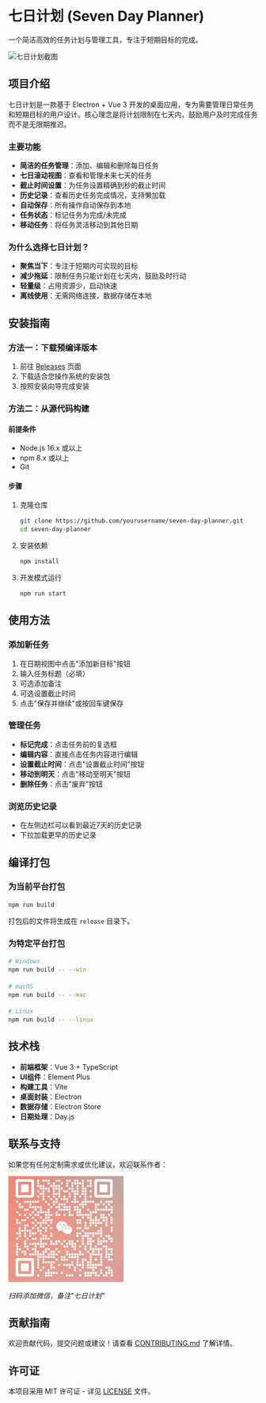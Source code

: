 # 七日计划 (Seven Day Planner)

一个简洁高效的任务计划与管理工具，专注于短期目标的完成。

![七日计划截图](./screenshots/screenshot.png)

## 项目介绍

七日计划是一款基于 Electron + Vue 3 开发的桌面应用，专为需要管理日常任务和短期目标的用户设计。核心理念是将计划限制在七天内，鼓励用户及时完成任务而不是无限期推迟。

### 主要功能

- **简洁的任务管理**：添加、编辑和删除每日任务
- **七日滚动视图**：查看和管理未来七天的任务
- **截止时间设置**：为任务设置精确到秒的截止时间
- **历史记录**：查看历史任务完成情况，支持懒加载
- **自动保存**：所有操作自动保存到本地
- **任务状态**：标记任务为完成/未完成
- **移动任务**：将任务灵活移动到其他日期

### 为什么选择七日计划？

- **聚焦当下**：专注于短期内可实现的目标
- **减少拖延**：限制任务只能计划在七天内，鼓励及时行动
- **轻量级**：占用资源少，启动快速
- **离线使用**：无需网络连接，数据存储在本地

## 安装指南

### 方法一：下载预编译版本

1. 前往 [Releases](https://github.com/yourusername/seven-day-planner/releases) 页面
2. 下载适合您操作系统的安装包
3. 按照安装向导完成安装

### 方法二：从源代码构建

#### 前提条件

- Node.js 16.x 或以上
- npm 8.x 或以上
- Git

#### 步骤

1. 克隆仓库
   ```bash
   git clone https://github.com/yourusername/seven-day-planner.git
   cd seven-day-planner
   ```

2. 安装依赖
   ```bash
   npm install
   ```

3. 开发模式运行
   ```bash
   npm run start
   ```

## 使用方法

### 添加新任务

1. 在日期视图中点击"添加新目标"按钮
2. 输入任务标题（必填）
3. 可选添加备注
4. 可选设置截止时间
5. 点击"保存并继续"或按回车键保存

### 管理任务

- **标记完成**：点击任务前的复选框
- **编辑内容**：直接点击任务内容进行编辑
- **设置截止时间**：点击"设置截止时间"按钮
- **移动到明天**：点击"移动至明天"按钮
- **删除任务**：点击"废弃"按钮

### 浏览历史记录

- 在左侧边栏可以看到最近7天的历史记录
- 下拉加载更早的历史记录

## 编译打包

### 为当前平台打包

```bash
npm run build
```

打包后的文件将生成在 `release` 目录下。

### 为特定平台打包

```bash
# Windows
npm run build -- --win

# macOS
npm run build -- --mac

# Linux
npm run build -- --linux
```

## 技术栈

- **前端框架**：Vue 3 + TypeScript
- **UI组件**：Element Plus
- **构建工具**：Vite
- **桌面封装**：Electron
- **数据存储**：Electron Store
- **日期处理**：Day.js

## 联系与支持

如果您有任何定制需求或优化建议，欢迎联系作者：

![微信二维码](./screenshots/wechat-qrcode.png)

*扫码添加微信，备注"七日计划"*

## 贡献指南

欢迎贡献代码，提交问题或建议！请查看 [CONTRIBUTING.md](CONTRIBUTING.md) 了解详情。

## 许可证

本项目采用 MIT 许可证 - 详见 [LICENSE](LICENSE) 文件。

